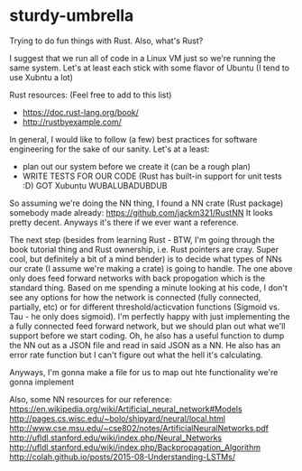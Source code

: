 # sturdy-umbrella
 Trying to do fun things with Rust. Also, what's Rust?

I suggest that we run all of code in a Linux VM just so we're running the same system.
Let's at least each stick with some flavor of Ubuntu (I tend to use Xubntu a lot)

Rust resources: (Feel free to add to this list)
* https://doc.rust-lang.org/book/
* http://rustbyexample.com/

In general, I would like to follow (a few) best practices for software engineering
for the sake of our sanity.
Let's at a least:
* plan out our system before we create it (can be a rough plan)
* WRITE TESTS FOR OUR CODE (Rust has built-in support for unit tests :D)
GOT Xubuntu WUBALUBADUBDUB

So assuming we're doing the NN thing, I found a NN crate (Rust package) somebody made already:
https://github.com/jackm321/RustNN
It looks pretty decent. Anyways it's there if we ever want a reference.

The next step (besides from learning Rust - BTW, I'm going through the book tutorial thing and 
Rust ownership, i.e. Rust pointers are cray. Super cool, but definitely a bit of a mind bender)
is to decide what types of NNs our crate (I assume we're making a crate) is going to handle.
The one above only does feed forward networks with back propogation which is the standard thing.
Based on me spending a minute looking at his code, I don't see any options for how the network is 
connected (fully connected, partially, etc) or for different threshold/acticvation functions 
(Sigmoid vs. Tau - he only does sigmoid). I'm perfectly happy with just implementing the a fully
connected feed forward network, but we should plan out what we'll support before we start coding.
Oh, he also has a useful function to dump the NN out as a JSON file and read in said JSON as a NN.
He also has an error rate function but I can't figure out what the hell it's calculating.

Anyways, I'm gonna make a file for us to map out hte functionality we're gonna implement

Also, some NN resources for our reference:
https://en.wikipedia.org/wiki/Artificial_neural_network#Models
http://pages.cs.wisc.edu/~bolo/shipyard/neural/local.html
http://www.cse.msu.edu/~cse802/notes/ArtificialNeuralNetworks.pdf
http://ufldl.stanford.edu/wiki/index.php/Neural_Networks
http://ufldl.stanford.edu/wiki/index.php/Backpropagation_Algorithm
http://colah.github.io/posts/2015-08-Understanding-LSTMs/

